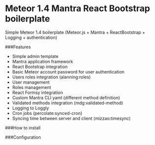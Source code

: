 # Meteor 1.4 Mantra React Bootstrap boilerplate
Simple Meteor 1.4 boilerplate (Meteor.js + Mantra + ReactBootstrap + Logging + authentication)

###Features
- Simple admin template 
- Mantra application framework
- React Bootstrap integration
- Basic Meteor account password for user authentication
- Users roles integration (alanning:roles)
- User management
- Roles management
- React Formsy integration
- Custom Mantra CLI yaml (different method definition)
- Validated methods integration (mdg:validated-method)
- Logging to Loggly 
- Cron jobs (percolate:synced-cron)
- Syncing time between server and client (mizzao:timesync)

###How to install



###Configuration 



